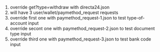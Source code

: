 1. override get?type=withdraw with directa24.json 
2. will have 3 user/wallet/paymethod_request requests
3. override first one with paymethod_request-1.json to test type-of-account input
3. override secont one with paymethod_request-2.json to test document type input
3. override third one with paymethod_request-3.json to test bank code input